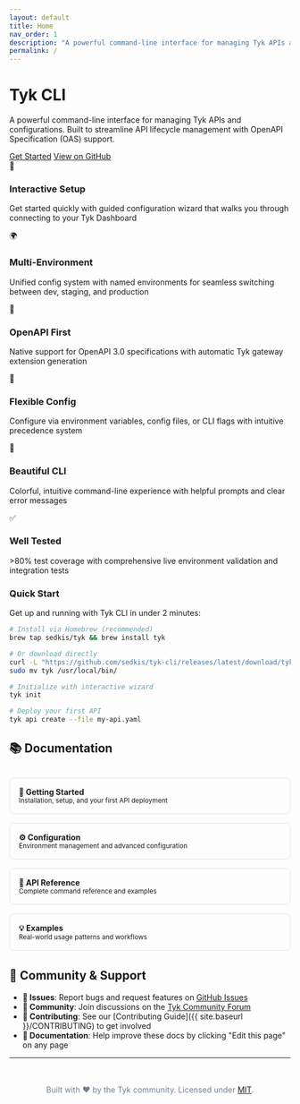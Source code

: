 ```yaml
---
layout: default
title: Home
nav_order: 1
description: "A powerful command-line interface for managing Tyk APIs and configurations"
permalink: /
---
```


<div class="hero-section">
  <h1>Tyk CLI</h1>
  <p>A powerful command-line interface for managing Tyk APIs and configurations. Built to streamline API lifecycle management with OpenAPI Specification (OAS) support.</p>
  <div class="hero-buttons">
    <a href="{{ site.baseurl }}/getting-started" class="btn btn-primary">Get Started</a>
    <a href="https://github.com/tyktech/tyk-cli" class="btn btn-secondary">View on GitHub</a>
  </div>
</div>

<div class="feature-grid">
  <div class="feature-card">
    <span class="feature-icon">🚀</span>
    <h3>Interactive Setup</h3>
    <p>Get started quickly with guided configuration wizard that walks you through connecting to your Tyk Dashboard</p>
  </div>
  
  <div class="feature-card">
    <span class="feature-icon">🌍</span>
    <h3>Multi-Environment</h3>
    <p>Unified config system with named environments for seamless switching between dev, staging, and production</p>
  </div>
  
  <div class="feature-card">
    <span class="feature-icon">📝</span>
    <h3>OpenAPI First</h3>
    <p>Native support for OpenAPI 3.0 specifications with automatic Tyk gateway extension generation</p>
  </div>
  
  <div class="feature-card">
    <span class="feature-icon">🔧</span>
    <h3>Flexible Config</h3>
    <p>Configure via environment variables, config files, or CLI flags with intuitive precedence system</p>
  </div>
  
  <div class="feature-card">
    <span class="feature-icon">🎨</span>
    <h3>Beautiful CLI</h3>
    <p>Colorful, intuitive command-line experience with helpful prompts and clear error messages</p>
  </div>
  
  <div class="feature-card">
    <span class="feature-icon">✅</span>
    <h3>Well Tested</h3>
    <p>>80% test coverage with comprehensive live environment validation and integration tests</p>
  </div>
</div>

<div class="quick-start">
  <h3>Quick Start</h3>
  <p>Get up and running with Tyk CLI in under 2 minutes:</p>

```bash
# Install via Homebrew (recommended)
brew tap sedkis/tyk && brew install tyk

# Or download directly
curl -L "https://github.com/sedkis/tyk-cli/releases/latest/download/tyk-cli_$(uname -s)_$(uname -m).tar.gz" | tar xz
sudo mv tyk /usr/local/bin/

# Initialize with interactive wizard
tyk init

# Deploy your first API
tyk api create --file my-api.yaml
```
</div>

## 📚 Documentation

<div style="display: grid; grid-template-columns: repeat(auto-fit, minmax(250px, 1fr)); gap: 1rem; margin: 2rem 0;">
  <a href="{{ site.baseurl }}/getting-started" style="display: block; padding: 1rem; border: 1px solid #e2e8f0; border-radius: 8px; text-decoration: none; color: inherit; transition: all 0.2s ease;">
    <strong>🚀 Getting Started</strong><br>
    <small>Installation, setup, and your first API deployment</small>
  </a>
  
  <a href="{{ site.baseurl }}/configuration" style="display: block; padding: 1rem; border: 1px solid #e2e8f0; border-radius: 8px; text-decoration: none; color: inherit; transition: all 0.2s ease;">
    <strong>⚙️ Configuration</strong><br>
    <small>Environment management and advanced configuration</small>
  </a>
  
  <a href="{{ site.baseurl }}/api-reference" style="display: block; padding: 1rem; border: 1px solid #e2e8f0; border-radius: 8px; text-decoration: none; color: inherit; transition: all 0.2s ease;">
    <strong>📖 API Reference</strong><br>
    <small>Complete command reference and examples</small>
  </a>
  
  <a href="{{ site.baseurl }}/examples/" style="display: block; padding: 1rem; border: 1px solid #e2e8f0; border-radius: 8px; text-decoration: none; color: inherit; transition: all 0.2s ease;">
    <strong>💡 Examples</strong><br>
    <small>Real-world usage patterns and workflows</small>
  </a>
</div>

## 🤝 Community & Support

- **🐛 Issues**: Report bugs and request features on [GitHub Issues](https://github.com/sedkis/tyk-cli/issues)
- **💬 Community**: Join discussions on the [Tyk Community Forum](https://community.tyk.io/)
- **📖 Contributing**: See our [Contributing Guide]({{ site.baseurl }}/CONTRIBUTING) to get involved
- **📧 Documentation**: Help improve these docs by clicking "Edit this page" on any page

---

<div style="text-align: center; margin: 3rem 0; color: #718096;">
  <p>Built with ❤️ by the Tyk community. Licensed under <a href="https://github.com/tyktech/tyk-cli/blob/main/LICENSE">MIT</a>.</p>
</div>